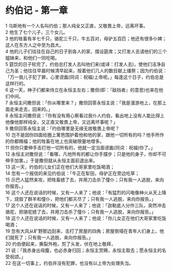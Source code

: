 # 约伯记 - 第一章
  
 1 乌斯地有一个人名叫约伯；那人纯全又正直，又敬畏上帝，远离坏事。  
 2 他生了七个儿子，三个女儿。  
 3 他的牲畜有羊七千只，骆驼三千只，牛五百对，母驴五百匹；他还有很多仆婢；这人在东方人之中至为昌大。  
 4 他的儿子们往往在自己的日子到各人的家，摆设筵席；又打发人去请他们的三个姐妹来，和他们一同吃喝。  
 5 筵饮的日子轮完了，约伯总打发人去叫他们来(或译：打发人去)，使他们洁净自己为圣；他往往早晨时候清早起来，按着他们几人的数目献上燔祭；因为约伯说：「万一我儿子犯了罪，心里谤讟(同词：祝福)上帝呢。」每逢这个日子，约伯总是这样行的。  
 6 这一天，神子们都来侍立在永恒主左右；撒但(即：『敌挡者』的意思)也来在他们中间。  
 7 永恒主问撒但说：「你从哪里来？」撒但回答永恒主说：「我是漫游地上，在那上面走来走去，回来的。」  
 8 永恒主问撒但说：「你有没有用心察看过我仆人约伯，看出地上没有人能比得上他像他那样纯全，又正直又敬畏上帝，又远离坏事呢？」  
 9 撒但回答永恒主说：「约伯哪里是无缘无故敬畏上帝呢？  
 10 岂不是因你四面给圈上篱笆围护着他和他的家，跟他一切所有的吗？他手所作的你都赐福；他的牲畜在地上也突破限量地增多。  
 11 但你只要伸手击打他一切所有的，他就一定当面谤讟(同词：祝福)你了。」  
 12 永恒主对撒但说：「看哪，凡他所有的都让你手摆步；只是他的身子，你却不可伸手加害。」于是撒但就从永恒主面前退出来。  
 13 这一天，约伯的儿女们正在他们大哥家里吃饭喝酒；  
 14 忽有一个报信的来见约伯说：「牛正在犁田，母驴正在旁边吃草；  
 15 示巴人猛然来攻，把牲畜掳了去，并用刀击杀了僮仆；只有我一人逃脱，来向你报告。」  
 16 这个人还在说话的时候，又有一人来了；他说：「有猛烈的闪电像神火从天上降下，烧毁了群羊和僮仆，把他们都灭尽了；只有我一人逃脱，来向你报告。」  
 17 这个人还在说话的时候，又有一人来了；他说：「迦勒底人分作三队，突然冲击骆驼，把骆驼掳了去，并用刀击杀了僮仆；只有我一人逃脱，来向你报告。」  
 18 这个人还在说话的时候，又有一人来了；他说：「你儿女正在他们大哥家里吃饭喝酒；  
 19 忽有大风从旷野那边刮来，击打了房屋的四角；房屋倒塌在青年人们身上，他们就死了；只有我一人逃脱，来向你报告。」  
 20 约伯便起来，撕裂外袍，剪了头发，伏在地上敬拜，  
 21 说：「我赤身出母腹，也必赤身归回；永恒主赏赐，永恒主取去；愿永恒主的名受祝颂。」  
 22 在这一切事上，约伯并没有犯罪，也没有以上帝为处理失当。